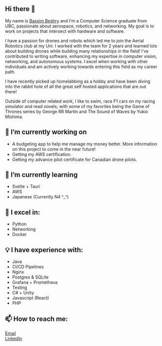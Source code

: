 ## Hi there 👋
My name is [Bassim Beshry](https://bassim-beshry.vercel.app/) and I'm a Computer Science graduate from UBC, passionate about aerospace, robotics, and networking. My goal is to work on projects that intersect with hardware and software.

I have a passion for drones and robots which led me to join the Aerial Robotics club at my Uni. I worked with the team for 2 years and learned lots about building drones while building many relationships in the field! I’ve contributed to writing software, enhancing my expertise in computer vision, networking, and autonomous systems. I excel when working with other individuals and am actively working towards entering this field as my career path. 

I have recently picked up homelabbing as a hobby and have been diving into the rabbit hole of all the great self hosted applications that are out there!

Outside of computer related work, I like to swim, race F1 cars on my racing simulator and read novels; with some of my favorites being the Game of Thrones series by George RR Martin and The Sound of Waves by Yukio Mishima. 

## 🔭 I’m currently working on
- A budgeting app to help me manage my money better. More information on this project to come in the near future!
- Getting my AWS certification.
- Getting my advance pilot certificate for Canadian drone pilots.

## 🌱 I’m currently learning 
- Svelte + Tauri
- AWS
- Japanese (Currently N4 ^_^)

## 💪 I excel in:
- Python
- Networking
- Docker

## 💡 I have experience with:
- Java
- CI/CD Pipelines
- Nginx
- Postgres & SQLite
- Grafana + Prometheus
- Testing
- C# + Unity
- Javascript (React)
- PHP

## 📫 How to reach me:
[Email](bassimbeshry24@gmail.com)  
[LinkedIn](https://www.linkedin.com/in/bassim-beshry/)

